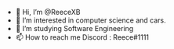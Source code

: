 - 👋 Hi, I’m @ReeceXB
- 👀 I’m interested in computer science and cars.
- 🌱 I’m studying Software Engineering 
- 📫 How to reach me Discord : Reece#1111
